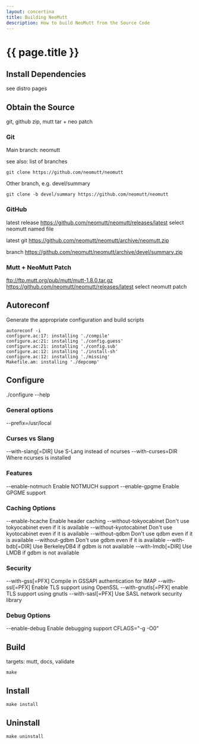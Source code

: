 ```yaml
---
layout: concertina
title: Building NeoMutt
description: How to build NeoMutt from the Source Code
---
```


# {{ page.title }}

## Install Dependencies

see distro pages

## Obtain the Source

git, github zip, mutt tar + neo patch

### Git

Main branch: neomutt

see also: list of branches

```
git clone https://github.com/neomutt/neomutt
```

Other branch, e.g. devel/summary

```
git clone -b devel/summary https://github.com/neomutt/neomutt
```

### GitHub

latest release
https://github.com/neomutt/neomutt/releases/latest
select neomutt named file

latest git
https://github.com/neomutt/neomutt/archive/neomutt.zip

branch
https://github.com/neomutt/neomutt/archive/devel/summary.zip

### Mutt + NeoMutt Patch

ftp://ftp.mutt.org/pub/mutt/mutt-1.8.0.tar.gz
https://github.com/neomutt/neomutt/releases/latest
select neomutt patch

## Autoreconf

Generate the appropriate configuration and build scripts

```
autoreconf -i                     
configure.ac:17: installing './compile'
configure.ac:21: installing './config.guess'
configure.ac:21: installing './config.sub'
configure.ac:12: installing './install-sh'
configure.ac:12: installing './missing'
Makefile.am: installing './depcomp'
```

## Configure

./configure --help

### General options

  --prefix=/usr/local

### Curses vs Slang

  --with-slang[=DIR]      Use S-Lang instead of ncurses
  --with-curses=DIR       Where ncurses is installed

### Features

  --enable-notmuch        Enable NOTMUCH support
  --enable-gpgme          Enable GPGME support

### Caching Options

  --enable-hcache         Enable header caching
  --without-tokyocabinet  Don't use tokyocabinet even if it is available
  --without-kyotocabinet  Don't use kyotocabinet even if it is available
  --without-qdbm          Don't use qdbm even if it is available
  --without-gdbm          Don't use gdbm even if it is available
  --with-bdb[=DIR]        Use BerkeleyDB4 if gdbm is not available
  --with-lmdb[=DIR]       Use LMDB if gdbm is not available

### Security

  --with-gss[=PFX]        Compile in GSSAPI authentication for IMAP
  --with-ssl[=PFX]        Enable TLS support using OpenSSL
  --with-gnutls[=PFX]     enable TLS support using gnutls
  --with-sasl[=PFX]       Use SASL network security library

### Debug Options

  --enable-debug          Enable debugging support
	CFLAGS="-g -O0"

## Build

targets: mutt, docs, validate

```
make
```

## Install

```
make install
```

## Uninstall

```
make uninstall
```

